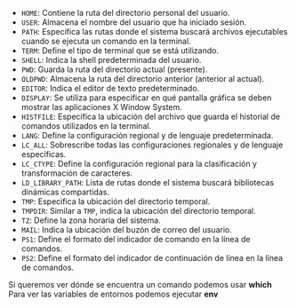 
- `HOME`: Contiene la ruta del directorio personal del usuario.
- `USER`: Almacena el nombre del usuario que ha iniciado sesión.
- `PATH`: Especifica las rutas donde el sistema buscará archivos ejecutables cuando se ejecuta un comando en la terminal.
- `TERM`: Define el tipo de terminal que se está utilizando.
- `SHELL`: Indica la shell predeterminada del usuario.
- `PWD`: Guarda la ruta del directorio actual (presente).
- `OLDPWD`: Almacena la ruta del directorio anterior (anterior al actual).
- `EDITOR`: Indica el editor de texto predeterminado.
- `DISPLAY`: Se utiliza para especificar en qué pantalla gráfica se deben mostrar las aplicaciones X Window System.
- `HISTFILE`: Especifica la ubicación del archivo que guarda el historial de comandos utilizados en la terminal.
- `LANG`: Define la configuración regional y de lenguaje predeterminada.
- `LC_ALL`: Sobrescribe todas las configuraciones regionales y de lenguaje específicas.
- `LC_CTYPE`: Define la configuración regional para la clasificación y transformación de caracteres.
- `LD_LIBRARY_PATH`: Lista de rutas donde el sistema buscará bibliotecas dinámicas compartidas.
- `TMP`: Especifica la ubicación del directorio temporal.
- `TMPDIR`: Similar a `TMP`, indica la ubicación del directorio temporal.
- `TZ`: Define la zona horaria del sistema.
- `MAIL`: Indica la ubicación del buzón de correo del usuario.
- `PS1`: Define el formato del indicador de comando en la línea de comandos.
- `PS2`: Define el formato del indicador de continuación de línea en la línea de comandos.

Si queremos ver dónde se encuentra un comando podemos usar **which**
Para ver las variables de entornos podemos ejecutar **env**

